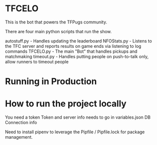 # TFCELO

This is the bot that powers the TFPugs community.

There are four main python scripts that run the show.

autostuff.py - Handles updating the leaderboard
NFOStats.py -  Listens to the TFC server and reports results on game ends via listening to log commands
TFCELO.py - The main "Bot" that handles pickups and matchmaking
timeout.py - Handles putting people on push-to-talk only, allow runners to timeout people

# Running in Production


# How to run the project locally

You need a token
Token and server info needs to go in variables.json
DB Connection info

Need to install pipenv to leverage the Pipfile / Pipfile.lock for package management.